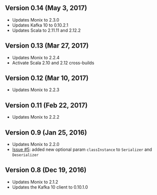 ## Version 0.14 (May 3, 2017)

- Updates Monix to 2.3.0
- Updates Kafka 10 to 0.10.2.1
- Updates Scala to 2.11.11 and 2.12.2

## Version 0.13 (Mar 27, 2017)

- Updates Monix to 2.2.4
- Activate Scala 2.10 and 2.12 cross-builds

## Version 0.12 (Mar 10, 2017)

- Updates Monix to 2.2.3

## Version 0.11 (Feb 22, 2017)

- Updates Monix to 2.2.2

## Version 0.9 (Jan 25, 2016)

- Updates Monix to 2.2.0
- [Issue #5](https://github.com/monix/monix-kafka/pull/5):
  added new optional param `classInstance` to `Serializer` and `Deserializer` 

## Version 0.8 (Dec 19, 2016)

- Updates Monix to 2.1.2
- Updates the Kafka 10 client to 0.10.1.0
